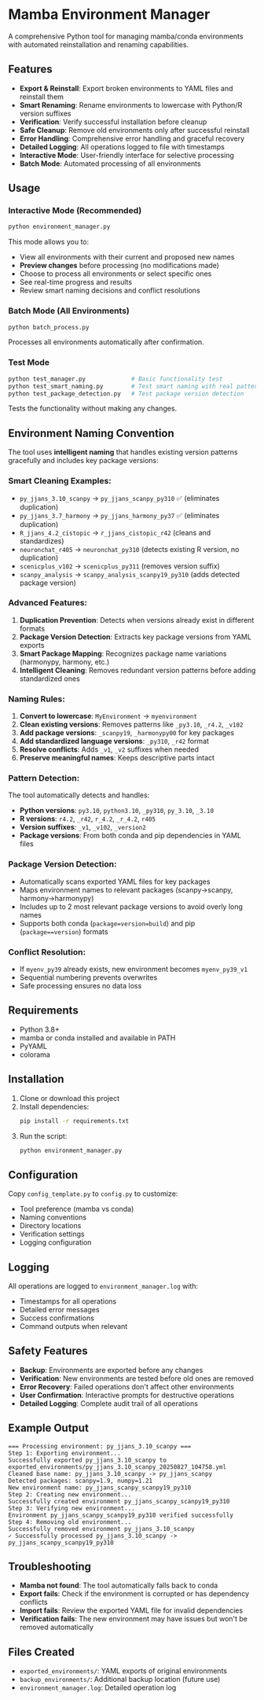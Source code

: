 # Mamba Environment Manager

A comprehensive Python tool for managing mamba/conda environments with automated reinstallation and renaming capabilities.

## Features

- **Export & Reinstall**: Export broken environments to YAML files and reinstall them
- **Smart Renaming**: Rename environments to lowercase with Python/R version suffixes
- **Verification**: Verify successful installation before cleanup
- **Safe Cleanup**: Remove old environments only after successful reinstall
- **Error Handling**: Comprehensive error handling and graceful recovery
- **Detailed Logging**: All operations logged to file with timestamps
- **Interactive Mode**: User-friendly interface for selective processing
- **Batch Mode**: Automated processing of all environments

## Usage

### Interactive Mode (Recommended)
```bash
python environment_manager.py
```
This mode allows you to:
- View all environments with their current and proposed new names
- **Preview changes** before processing (no modifications made)
- Choose to process all environments or select specific ones
- See real-time progress and results
- Review smart naming decisions and conflict resolutions

### Batch Mode (All Environments)
```bash
python batch_process.py
```
Processes all environments automatically after confirmation.

### Test Mode
```bash
python test_manager.py             # Basic functionality test
python test_smart_naming.py        # Test smart naming with real patterns  
python test_package_detection.py   # Test package version detection
```
Tests the functionality without making any changes.

## Environment Naming Convention

The tool uses **intelligent naming** that handles existing version patterns gracefully and includes key package versions:

### Smart Cleaning Examples:
- `py_jjans_3.10_scanpy` → `py_jjans_scanpy_py310` ✅ (eliminates duplication)
- `py_jjans_3.7_harmony` → `py_jjans_harmony_py37` ✅ (eliminates duplication)
- `R_jjans_4.2_cistopic` → `r_jjans_cistopic_r42` (cleans and standardizes)
- `neuronchat_r405` → `neuronchat_py310` (detects existing R version, no duplication)
- `scenicplus_v102` → `scenicplus_py311` (removes version suffix)
- `scanpy_analysis` → `scanpy_analysis_scanpy19_py310` (adds detected package version)

### Advanced Features:
1. **Duplication Prevention**: Detects when versions already exist in different formats
2. **Package Version Detection**: Extracts key package versions from YAML exports
3. **Smart Package Mapping**: Recognizes package name variations (harmonypy, harmony, etc.)
4. **Intelligent Cleaning**: Removes redundant version patterns before adding standardized ones

### Naming Rules:
1. **Convert to lowercase**: `MyEnvironment` → `myenvironment`
2. **Clean existing versions**: Removes patterns like `_py3.10`, `_r4.2`, `_v102`
3. **Add package versions**: `_scanpy19`, `_harmonypy00` for key packages
4. **Add standardized language versions**: `_py310`, `_r42` format
5. **Resolve conflicts**: Adds `_v1`, `_v2` suffixes when needed
6. **Preserve meaningful names**: Keeps descriptive parts intact

### Pattern Detection:
The tool automatically detects and handles:
- **Python versions**: `py3.10`, `python3.10`, `_py310`, `py_3.10`, `_3.10`
- **R versions**: `r4.2`, `_r42`, `r_4.2`, `_r_4.2`, `r405`
- **Version suffixes**: `_v1`, `_v102`, `_version2`
- **Package versions**: From both conda and pip dependencies in YAML files

### Package Version Detection:
- Automatically scans exported YAML files for key packages
- Maps environment names to relevant packages (scanpy→scanpy, harmony→harmonypy)
- Includes up to 2 most relevant package versions to avoid overly long names
- Supports both conda (`package=version=build`) and pip (`package==version`) formats

### Conflict Resolution:
- If `myenv_py39` already exists, new environment becomes `myenv_py39_v1`
- Sequential numbering prevents overwrites
- Safe processing ensures no data loss

## Requirements

- Python 3.8+
- mamba or conda installed and available in PATH
- PyYAML
- colorama

## Installation

1. Clone or download this project
2. Install dependencies:
   ```bash
   pip install -r requirements.txt
   ```
3. Run the script:
   ```bash
   python environment_manager.py
   ```

## Configuration

Copy `config_template.py` to `config.py` to customize:
- Tool preference (mamba vs conda)
- Naming conventions
- Directory locations
- Verification settings
- Logging configuration

## Logging

All operations are logged to `environment_manager.log` with:
- Timestamps for all operations
- Detailed error messages
- Success confirmations
- Command outputs when relevant

## Safety Features

- **Backup**: Environments are exported before any changes
- **Verification**: New environments are tested before old ones are removed
- **Error Recovery**: Failed operations don't affect other environments
- **User Confirmation**: Interactive prompts for destructive operations
- **Detailed Logging**: Complete audit trail of all operations

## Example Output

```
=== Processing environment: py_jjans_3.10_scanpy ===
Step 1: Exporting environment...
Successfully exported py_jjans_3.10_scanpy to exported_environments/py_jjans_3.10_scanpy_20250827_104758.yml
Cleaned base name: py_jjans_3.10_scanpy -> py_jjans_scanpy
Detected packages: scanpy=1.9, numpy=1.21
New environment name: py_jjans_scanpy_scanpy19_py310
Step 2: Creating new environment...
Successfully created environment py_jjans_scanpy_scanpy19_py310
Step 3: Verifying new environment...
Environment py_jjans_scanpy_scanpy19_py310 verified successfully
Step 4: Removing old environment...
Successfully removed environment py_jjans_3.10_scanpy
✓ Successfully processed py_jjans_3.10_scanpy -> py_jjans_scanpy_scanpy19_py310
```

## Troubleshooting

- **Mamba not found**: The tool automatically falls back to conda
- **Export fails**: Check if the environment is corrupted or has dependency conflicts
- **Import fails**: Review the exported YAML file for invalid dependencies
- **Verification fails**: The new environment may have issues but won't be removed automatically

## Files Created

- `exported_environments/`: YAML exports of original environments
- `backup_environments/`: Additional backup location (future use)
- `environment_manager.log`: Detailed operation log
